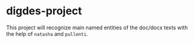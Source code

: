# digdes-project
This project will recognize main named entities of the doc/docx texts with the help of ```natasha``` and ```pullenti```. 
